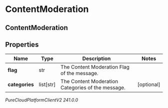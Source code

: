 # ContentModeration

## ContentModeration

## Properties

|Name | Type | Description | Notes|
|------------ | ------------- | ------------- | -------------|
| **flag** | str | The Content Moderation Flag of the message. | |
| **categories** | list[str] | The Content Moderation Categories of the message. | [optional] |



_PureCloudPlatformClientV2 241.0.0_
